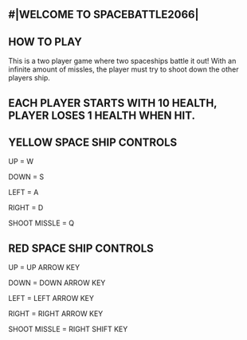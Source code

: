 #|WELCOME TO SPACEBATTLE2066|  
----------------------------------------------------------------------------------------
## HOW TO PLAY
This is a two player game where two spaceships battle it out! With an infinite amount of 
missles, the player must try to shoot down the other players ship.

## EACH PLAYER STARTS WITH 10 HEALTH, PLAYER LOSES **1** HEALTH WHEN HIT.

## YELLOW SPACE SHIP CONTROLS
UP = W

DOWN = S

LEFT = A

RIGHT = D

SHOOT MISSLE = Q

## RED SPACE SHIP CONTROLS
UP = UP ARROW KEY

DOWN = DOWN ARROW KEY

LEFT = LEFT ARROW KEY

RIGHT = RIGHT ARROW KEY

SHOOT MISSLE = RIGHT SHIFT KEY





